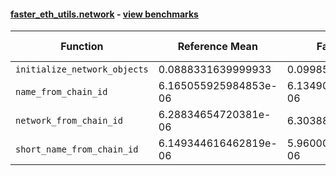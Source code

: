 #### [faster_eth_utils.network](https://github.com/BobTheBuidler/faster-eth-utils/blob/master/faster_eth_utils/network.py) - [view benchmarks](https://github.com/BobTheBuidler/faster-eth-utils/blob/master/benchmarks/test_network_benchmarks.py)

| Function | Reference Mean | Faster Mean | % Change | Speedup (%) | x Faster | Faster |
|----------|---------------|-------------|----------|-------------|----------|--------|
| `initialize_network_objects` | 0.0888331639999933 | 0.09985568449999249 | -12.41% | -11.04% | 0.89x | ❌ |
| `name_from_chain_id` | 6.165055925984853e-06 | 6.134905578820859e-06 | 0.49% | 0.49% | 1.00x | ✅ |
| `network_from_chain_id` | 6.28834654720381e-06 | 6.3038812551501e-06 | -0.25% | -0.25% | 1.00x | ❌ |
| `short_name_from_chain_id` | 6.149344616462819e-06 | 5.960000463963751e-06 | 3.08% | 3.18% | 1.03x | ✅ |

